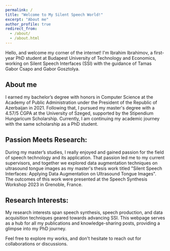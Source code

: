 ```yaml
---
permalink: /
title: "Welcome to My Silent Speech World!"
excerpt: "About me"
author_profile: true
redirect_from: 
  - /about/
  - /about.html
---
```


Hello, and welcome my corner of the internet! I'm Ibrahim Ibrahimov, a first-year PhD student at Budapest University of Technology and Economics, working on Silent Speech Interfaces (SSI) with the guidance of Tamas Gabor Csapo and Gabor Gosztolya.

About me
----
I earned my bachelor’s degree with honors in Computer Science at the Academy of Public Administration under the President of the Republic of Azerbaijan in 2021. Following that, I pursued my master's degree with a 4.57/5 CGPA at the University of Szeged, supported by the Stipendium Hungaricum Scholarship. Currently, I am continuing my academic journey with the same scholarship as a PhD student.

Passion Meets Research:
----
During my master’s studies, I really enjoyed and gained passion for the field of speech technology and its application. That passion led me to my current supervisors, and together we explored data augmentation techniques on ultrasound tongue images as my master's thesis work titled "Silent Speech Interfaces: Applying Data Augmentation on Ultrasound Tongue Images". The outcomes of this work were presented at the Speech Synthesis Workshop 2023 in Grenoble, France.

Research Interests:
----
My research interests span speech synthesis, speech production, and data acquisition techniques geared towards advancing SSI. This webpage serves as a hub for all my publications and knowledge-sharing posts, providing a glimpse into my PhD journey.

Feel free to explore my works, and don't hesitate to reach out for collaborations or discussions.






